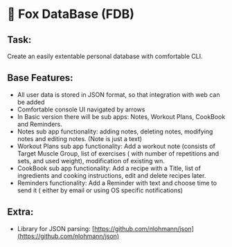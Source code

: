 # 🦊 Fox DataBase (FDB)

## Task:

Create an easily extentable personal database with comfortable CLI.

## Base Features:

- All user data is stored in JSON format, so that integration with web can be added
- Comfortable console UI navigated by arrows
- In Basic version there will be sub apps: Notes, Workout Plans, CookBook and Reminders.
- Notes sub app functionality: adding notes, deleting notes, modifying notes and editing notes. (Note is just a text)
- Workout Plans sub app functionality: Add a workout note (consists of Target Muscle Group, list of exercises ( with number of repetitions and sets, and used weight), modification of existing wn.
- CookBook sub app functionality: Add a recipe with a Title, list of ingredients and cooking instructions, edit and delete recipes later.
- Reminders functionality: Add a Reminder with text and choose time to send it ( either by email or using OS specific notifications)

## Extra:

- Library for JSON parsing: [https://github.com/nlohmann/json](https://github.com/nlohmann/json)
